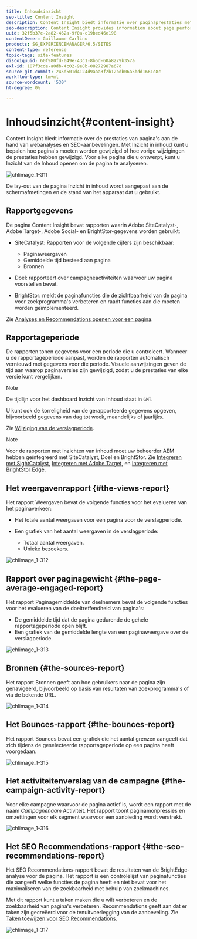 ```yaml
---
title: Inhoudsinzicht
seo-title: Content Insight
description: Content Insight biedt informatie over paginaprestaties met behulp van webanalyses en SEO-aanbevelingen
seo-description: Content Insight provides information about page performance using web analytics and SEO recommendation
uuid: 32f5b37c-2a82-462a-9f0a-c19bed46e198
contentOwner: Guillaume Carlino
products: SG_EXPERIENCEMANAGER/6.5/SITES
content-type: reference
topic-tags: site-features
discoiquuid: 60f980fd-049e-43c1-8b5d-60a8279b357a
exl-id: 187f3cde-a0db-4c02-9e8b-08272987a67d
source-git-commit: 245d501d4124d9aaa3f2b12bdb06a5bdd1661e8c
workflow-type: tm+mt
source-wordcount: '530'
ht-degree: 0%

---
```


# Inhoudsinzicht{#content-insight}

Content Insight biedt informatie over de prestaties van pagina&#39;s aan de hand van webanalyses en SEO-aanbevelingen. Met Inzicht in inhoud kunt u bepalen hoe pagina&#39;s moeten worden gewijzigd of hoe vorige wijzigingen de prestaties hebben gewijzigd. Voor elke pagina die u ontwerpt, kunt u Inzicht van de Inhoud openen om de pagina te analyseren.

![chlimage_1-311](assets/chlimage_1-311.png)

De lay-out van de pagina Inzicht in inhoud wordt aangepast aan de schermafmetingen en de stand van het apparaat dat u gebruikt.

## Rapportgegevens

De pagina Content Insight bevat rapporten waarin Adobe SiteCatalyst-, Adobe Target-, Adobe Social- en BrightStor-gegevens worden gebruikt:

* SiteCatalyst: Rapporten voor de volgende cijfers zijn beschikbaar:

   * Paginaweergaven
   * Gemiddelde tijd besteed aan pagina
   * Bronnen

* Doel: rapporteert over campagneactiviteiten waarvoor uw pagina voorstellen bevat.
* BrightStor: meldt de paginafuncties die de zichtbaarheid van de pagina voor zoekprogramma&#39;s verbeteren en raadt functies aan die moeten worden geïmplementeerd.

Zie [Analyses en Recommendations openen voor een pagina](/help/sites-authoring/ci-analyze.md#opening-analytics-and-recommendations-for-a-page).

## Rapportageperiode

De rapporten tonen gegevens voor een periode die u controleert. Wanneer u de rapportageperiode aanpast, worden de rapporten automatisch vernieuwd met gegevens voor die periode. Visuele aanwijzingen geven de tijd aan waarop paginaversies zijn gewijzigd, zodat u de prestaties van elke versie kunt vergelijken.

>[!NOTE]
>
>De tijdlijn voor het dashboard Inzicht van inhoud staat in `GMT`.

U kunt ook de korreligheid van de gerapporteerde gegevens opgeven, bijvoorbeeld gegevens van dag tot week, maandelijks of jaarlijks.

Zie [Wijziging van de verslagperiode](/help/sites-authoring/ci-analyze.md#changing-the-reporting-period).

>[!NOTE]
>
>Voor de rapporten met inzichten van inhoud moet uw beheerder AEM hebben geïntegreerd met SiteCatalyst, Doel en BrightStor. Zie [Integreren met SightCatalyst](/help/sites-administering/adobeanalytics.md), [Integreren met Adobe Target](/help/sites-administering/target.md), en [Integreren met BrightStor Edge](/help/sites-administering/brightedge.md).

## Het weergavenrapport {#the-views-report}

Het rapport Weergaven bevat de volgende functies voor het evalueren van het paginaverkeer:

* Het totale aantal weergaven voor een pagina voor de verslagperiode.
* Een grafiek van het aantal weergaven in de verslagperiode:

   * Totaal aantal weergaven.
   * Unieke bezoekers.

![chlimage_1-312](assets/chlimage_1-312.png)

## Rapport over paginagewicht {#the-page-average-engaged-report}

Het rapport Paginagemiddelde van deelnemers bevat de volgende functies voor het evalueren van de doeltreffendheid van pagina&#39;s:

* De gemiddelde tijd dat de pagina gedurende de gehele rapportageperiode open blijft.
* Een grafiek van de gemiddelde lengte van een paginaweergave over de verslagperiode.

![chlimage_1-313](assets/chlimage_1-313.png)

## Bronnen {#the-sources-report}

Het rapport Bronnen geeft aan hoe gebruikers naar de pagina zijn genavigeerd, bijvoorbeeld op basis van resultaten van zoekprogramma&#39;s of via de bekende URL.

![chlimage_1-314](assets/chlimage_1-314.png)

## Het Bounces-rapport {#the-bounces-report}

Het rapport Bounces bevat een grafiek die het aantal grenzen aangeeft dat zich tijdens de geselecteerde rapportageperiode op een pagina heeft voorgedaan.

![chlimage_1-315](assets/chlimage_1-315.png)

## Het activiteitenverslag van de campagne {#the-campaign-activity-report}

Voor elke campagne waarvoor de pagina actief is, wordt een rapport met de naam *Campagnenaam* Activiteit. Het rapport toont paginamonpressies en omzettingen voor elk segment waarvoor een aanbieding wordt verstrekt.

![chlimage_1-316](assets/chlimage_1-316.png)

## Het SEO Recommendations-rapport {#the-seo-recommendations-report}

Het SEO Recommendations-rapport bevat de resultaten van de BrightEdge-analyse voor de pagina. Het rapport is een controlelijst van paginafuncties die aangeeft welke functies de pagina heeft en niet bevat voor het maximaliseren van de zoekbaarheid met behulp van zoekmachines.

Met dit rapport kunt u taken maken die u wilt verbeteren en de zoekbaarheid van pagina&#39;s verbeteren. Recommendations geeft aan dat er taken zijn gecreëerd voor de tenuitvoerlegging van de aanbeveling. Zie [Taken toewijzen voor SEO Recommendations](/help/sites-authoring/ci-analyze.md#assigning-tasks-for-seo-recommendations).

![chlimage_1-317](assets/chlimage_1-317.png)
